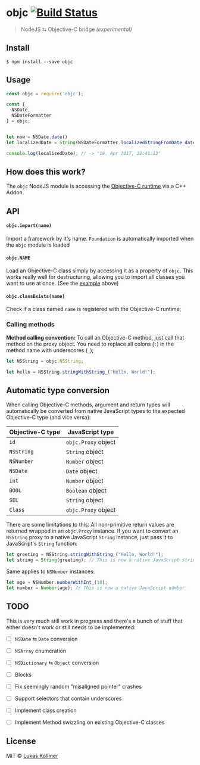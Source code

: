 # objc [![Build Status](https://travis-ci.org/lukaskollmer/objc.svg?branch=master)](https://travis-ci.org/lukaskollmer/objc)

> NodeJS ⇆ Objective-C bridge _(experimental)_


## Install

```
$ npm install --save objc
```


## Usage

```js
const objc = require('objc');

const {
  NSDate,
  NSDateFormatter
} = objc;


let now = NSDate.date()
let localizedDate = String(NSDateFormatter.localizedStringFromDate_dateStyle_timeStyle_(now, 2, 2));

console.log(localizedDate); // -> "19. Apr 2017, 22:41:13"

```

## How does this work?
The `objc` NodeJS module is accessing the [Objective-C runtime](https://developer.apple.com/reference/objectivec/objective_c_runtime) via a C++ Addon.

## API

#### `objc.import(name)`
Import a framework by it's name. `Foundation` is automatically imported when the `objc` module is loaded


#### `objc.NAME`
Load an Objective-C class simply by accessing it as a property of `objc`. This works really well for destructuring, allowing you to import all classes you want to use at once. (See the [example](#usage) above)


#### `objc.classExists(name)`
Check if a class named `name` is registered with the Objective-C runtime;


### Calling methods

**Method calling convention:**
To call an Objective-C method, just call that method on the proxy object. You need to replace all colons (`:`) in the method name with underscores (`_`);
```js
let NSString = objc.NSString;

let hello = NSString.stringWithString_("Hello, World!");
```


## Automatic type conversion
When calling Objective-C methods, argument and return types will automatically be converted from native JavaScript types to the expected Objective-C type (and vice versa):

| Objective-C type  | JavaScript type     |
| ----------------- | ------------------- |
| `id`              | `objc.Proxy` object |
| `NSString`        | `String` object     |
| `NSNumber`        | `Number` object     |
| `NSDate`          | `Date` object       |
| `int`             | `Number` object     |
| `BOOL`            | `Boolean` object    |
| `SEL`             | `String` object     |
| `Class`           | `objc.Proxy` object |

There are some limitations to this: All non-primitive return values are returned wrapped in an `objc.Proxy` instance. If you want to convert an `NSString` proxy to a native JavaScript `String` instance, just pass it to JavaScript's `String` function:
```js
let greeting = NSString.stringWithString_("Hello, World!");
let string = String(greeting); // This is now a native JavaScript string
```

Same applies to `NSNumber` instances:
```js
let age = NSNumber.numberWithInt_(18);
let number = Number(age); // This is now a native JavaScript number
```

## TODO
This is very much still work in progress and there's a bunch of stuff that either doesn't work or still needs to be implemented:
- [ ] `NSDate` ⇆ `Date` conversion
- [ ] `NSArray` enumeration
- [ ] `NSDictionary` ⇆ `Object` conversion
- [ ] Blocks
- [ ] Fix seemingly random "misaligned pointer" crashes
- [ ] Support selectors that contain underscores
- [ ] Implement class creation
- [ ] Implement Method swizzling on existing Objective-C classes


## License

MIT © [Lukas Kollmer](https://lukas.vip)
